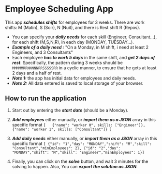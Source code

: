 # Employee Scheduling App

This app ***schedules shifts*** for employees for 3 weeks. There are work shifts: M (Matin), S (Soir), N (Nuit), and there is Rest shift R (Repos).

- You can specify your ***daily needs*** for each skill (Engineer, Consultant...), for each shift (M,S,N,R), in each day (MONDAY, TUESDAY...).
- ***Example of a daily need :*** "On a Monday, in M shift, i need at least 2 Engineers, and 3 Consultants"
- Each employee ***has to work 5 days*** in the same shift, and ***get 2 days of rest***. Specifically, the pattern during 3 weeks should be `MMMMMRRNNNNNRRSSSSSRR` in a cyclic manner, to ensure that he gets at least 2 days and a half of rest.
- ***Note 1:*** the app has initial data for employees and daily needs.
- ***Note 2:*** All data entered is saved to local storage of your browser.

## How to run the application

1. Start out by entering the ***start date*** (should be a Monday).

2. ***Add employees*** either manually, or ***import them as a JSON*** array in this specific format  `[  
  {"name": "worker 0", skills: ["Engineer"]},
  {"name": "worker 1", skills: ["Consultant"]}
]`

3. ***Add daily needs*** either manually, or ***import them as a JSON*** array in this specific format `[
  {"id": "1","day": "MONDAY","shift": "M","skill": "Consultant","minEmployees": 2},
  {"id": "2","day": "MONDAY","shift": "M","skill": "Engineer","minEmployees": 1}]`

4. Finally, you can click on the ***solve*** button, and wait 3 minutes for the solving to happen. Also, You can ***export the solution as JSON***.